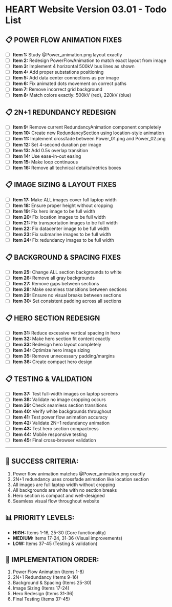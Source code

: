 # HEART Website Version 03.01 - Todo List

## 📋 POWER FLOW ANIMATION FIXES
- [ ] **Item 1:** Study @Power_animation.png layout exactly
- [ ] **Item 2:** Redesign PowerFlowAnimation to match exact layout from image
- [ ] **Item 3:** Implement 4 horizontal 500kV bus lines as shown
- [ ] **Item 4:** Add proper substations positioning
- [ ] **Item 5:** Add data center connections as per image
- [ ] **Item 6:** Fix animated dots movement on correct paths
- [ ] **Item 7:** Remove incorrect grid background
- [ ] **Item 8:** Match colors exactly: 500kV (red), 220kV (blue)

## 📋 2N+1 REDUNDANCY REDESIGN
- [ ] **Item 9:** Remove current RedundancyAnimation component completely
- [ ] **Item 10:** Create new RedundancySection using location-style animation
- [ ] **Item 11:** Implement crossfade between Power_01.png and Power_02.png
- [ ] **Item 12:** Set 4-second duration per image
- [ ] **Item 13:** Add 0.5s overlap transition
- [ ] **Item 14:** Use ease-in-out easing
- [ ] **Item 15:** Make loop continuous
- [ ] **Item 16:** Remove all technical details/metrics boxes

## 📋 IMAGE SIZING & LAYOUT FIXES
- [ ] **Item 17:** Make ALL images cover full laptop width
- [ ] **Item 18:** Ensure proper height without cropping
- [ ] **Item 19:** Fix hero image to be full width
- [ ] **Item 20:** Fix location images to be full width
- [ ] **Item 21:** Fix transportation images to be full width
- [ ] **Item 22:** Fix datacenter image to be full width
- [ ] **Item 23:** Fix submarine images to be full width
- [ ] **Item 24:** Fix redundancy images to be full width

## 📋 BACKGROUND & SPACING FIXES
- [ ] **Item 25:** Change ALL section backgrounds to white
- [ ] **Item 26:** Remove all gray backgrounds
- [ ] **Item 27:** Remove gaps between sections
- [ ] **Item 28:** Make seamless transitions between sections
- [ ] **Item 29:** Ensure no visual breaks between sections
- [ ] **Item 30:** Set consistent padding across all sections

## 📋 HERO SECTION REDESIGN
- [ ] **Item 31:** Reduce excessive vertical spacing in hero
- [ ] **Item 32:** Make hero section fit content exactly
- [ ] **Item 33:** Redesign hero layout completely
- [ ] **Item 34:** Optimize hero image sizing
- [ ] **Item 35:** Remove unnecessary padding/margins
- [ ] **Item 36:** Create compact hero design

## 📋 TESTING & VALIDATION
- [ ] **Item 37:** Test full-width images on laptop screens
- [ ] **Item 38:** Validate no image cropping occurs
- [ ] **Item 39:** Check seamless section transitions
- [ ] **Item 40:** Verify white backgrounds throughout
- [ ] **Item 41:** Test power flow animation accuracy
- [ ] **Item 42:** Validate 2N+1 redundancy animation
- [ ] **Item 43:** Test hero section compactness
- [ ] **Item 44:** Mobile responsive testing
- [ ] **Item 45:** Final cross-browser validation

---

## 🎯 SUCCESS CRITERIA:
1. Power flow animation matches @Power_animation.png exactly
2. 2N+1 redundancy uses crossfade animation like location section
3. All images are full laptop width without cropping
4. All backgrounds are white with no section breaks
5. Hero section is compact and well-designed
6. Seamless visual flow throughout website

## 📊 PRIORITY LEVELS:
- **HIGH:** Items 1-16, 25-30 (Core functionality)
- **MEDIUM:** Items 17-24, 31-36 (Visual improvements)
- **LOW:** Items 37-45 (Testing & validation)

## 🚀 IMPLEMENTATION ORDER:
1. Power Flow Animation (Items 1-8)
2. 2N+1 Redundancy (Items 9-16)  
3. Background & Spacing (Items 25-30)
4. Image Sizing (Items 17-24)
5. Hero Redesign (Items 31-36)
6. Final Testing (Items 37-45)